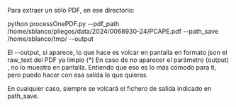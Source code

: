 Para extraer un sólo PDF, en ese directorio:

python processOnePDF.py --pdf_path /home/sblanco/pliegos/data/2024/0068930-24/PCAPE.pdf --path_save /home/sblanco/tmp/ --output

El --output, si aparece, lo que hace es volcar en pantalla en formato json el raw_text del PDF ya limpio (*) En caso de no aparecer el parámetro (output) , no lo muestra en pantalla. Entiendo que eso es lo más cómodo para ti, pero puedo hacer con esa salida lo que quieras.

En cualquier caso, siempre se volcará el fichero de salida indicado en path_save.